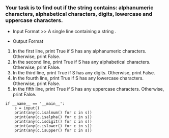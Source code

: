 
### Your task is to find out if the string  contains: alphanumeric characters, alphabetical characters, digits, lowercase and uppercase characters.

* Input Format >> A single line containing a string .

* Output Format

1. In the first line, print True if S has any alphanumeric characters. Otherwise, print False.
2. In the second line, print True if S has any alphabetical characters. Otherwise, print False.
3. In the third line, print True if S has any digits. Otherwise, print False.
4. In the fourth line, print True if S has any lowercase characters. Otherwise, print False.
5. In the fifth line, print True if S has any uppercase characters. Otherwise, print False.



```
if __name__ == '__main__':
    s = input()
    print(any(c.isalnum() for c in s))
    print(any(c.isalpha() for c in s))
    print(any(c.isdigit() for c in s))
    print(any(c.islower() for c in s))
    print(any(c.isupper() for c in s))
```
